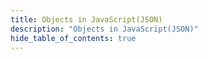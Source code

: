 ```yaml
---
title: Objects in JavaScript(JSON)
description: "Objects in JavaScript(JSON)"
hide_table_of_contents: true
---
```

